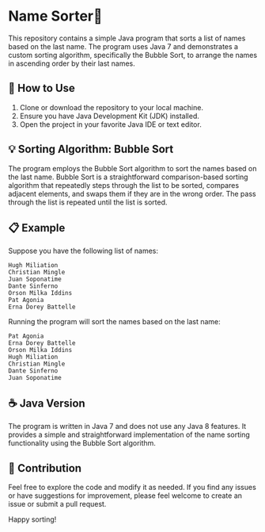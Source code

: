 # Name Sorter🧾

This repository contains a simple Java program that sorts a list of names based on the last name. The program uses Java 7 and demonstrates a custom sorting algorithm, specifically the Bubble Sort, to arrange the names in ascending order by their last names.

## 🚀 How to Use
1. Clone or download the repository to your local machine.
2. Ensure you have Java Development Kit (JDK) installed.
3. Open the project in your favorite Java IDE or text editor.

## 💡 Sorting Algorithm: Bubble Sort

The program employs the Bubble Sort algorithm to sort the names based on the last name. Bubble Sort is a straightforward comparison-based sorting algorithm that repeatedly steps through the list to be sorted, compares adjacent elements, and swaps them if they are in the wrong order. The pass through the list is repeated until the list is sorted.

## 📋 Example

Suppose you have the following list of names:

    Hugh Miliation
    Christian Mingle
    Juan Soponatime
    Dante Sinferno
    Orson Milka Iddins
    Pat Agonia
    Erna Dorey Battelle

Running the program will sort the names based on the last name:

    Pat Agonia
    Erna Dorey Battelle
    Orson Milka Iddins
    Hugh Miliation
    Christian Mingle
    Dante Sinferno
    Juan Soponatime

## ☕️ Java Version

The program is written in Java 7 and does not use any Java 8 features. It provides a simple and straightforward implementation of the name sorting functionality using the Bubble Sort algorithm.

## 🤝 Contribution

Feel free to explore the code and modify it as needed. If you find any issues or have suggestions for improvement, please feel welcome to create an issue or submit a pull request.

Happy sorting!
